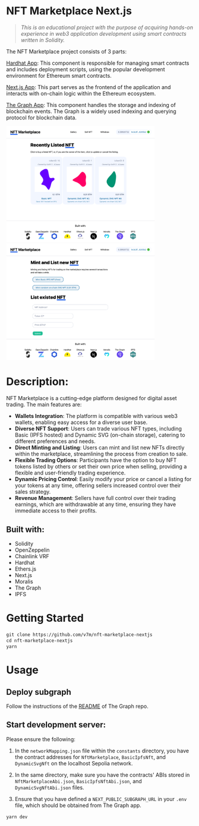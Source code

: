 # NFT Marketplace Next.js

> *This is an educational project with the purpose of acquiring hands-on experience in web3 application development using smart contracts written in Solidity.*

The NFT Marketplace project consists of 3 parts:

[Hardhat App](https://github.com/v7m/nft-marketplace-hardhat): This component is responsible for managing smart contracts and includes deployment scripts, using the popular development environment for Ethereum smart contracts.

[Next.js App](https://github.com/v7m/nft-marketplace-nextjs): This part serves as the frontend of the application and interacts with on-chain logic within the Ethereum ecosystem.

[The Graph App](https://github.com/v7m/nft-marketplace-graph): This component handles the storage and indexing of blockchain events. The Graph is a widely used indexing and querying protocol for blockchain data.

<p float="left">
    <img src="readme-images/gallery.png" alt="image" width="400" height="auto">
    <img src="readme-images/sell-nft.png" alt="image" width="400" height="auto">
</p>

# Description:

NFT Marketplace is a cutting-edge platform designed for digital asset trading. The main features are:

- **Wallets Integration**: The platform is compatible with various web3 wallets, enabling easy access for a diverse user base.
- **Diverse NFT Support**: Users can trade various NFT types, including Basic (IPFS hosted) and Dynamic SVG (on-chain storage), catering to different preferences and needs.
- **Direct Minting and Listing**: Users can mint and list new NFTs directly within the marketplace, streamlining the process from creation to sale.
- **Flexible Trading Options**: Participants have the option to buy NFT tokens listed by others or set their own price when selling, providing a flexible and user-friendly trading experience.
- **Dynamic Pricing Control**: Easily modify your price or cancel a listing for your tokens at any time, offering sellers increased control over their sales strategy.
- **Revenue Management**: Sellers have full control over their trading earnings, which are withdrawable at any time, ensuring they have immediate access to their profits.

## Built with:
- Solidity
- OpenZeppelin
- Chainlink VRF
- Hardhat
- Ethers.js
- Next.js
- Moralis
- The Graph
- IPFS

# Getting Started

```
git clone https://github.com/v7m/nft-marketplace-nextjs
cd nft-marketplace-nextjs
yarn
```

# Usage

## Deploy subgraph

Follow the instructions of the [README](https://github.com/v7m/nft-marketplace-graph) of The Graph repo.

## Start development server:

Please ensure the following:

1. In the `networkMapping.json` file within the `constants` directory, you have the contract addresses for `NftMarketplace`, `BasicIpfsNft`, and `DynamicSvgNft` on the localhost Sepolia network.

2. In the same directory, make sure you have the contracts' ABIs stored in `NftMarketplaceAbi.json`, `BasicIpfsNftAbi.json`, and `DynamicSvgNftAbi.json` files.

3. Ensure that you have defined a `NEXT_PUBLIC_SUBGRAPH_URL` in your `.env` file, which should be obtained from The Graph app.

```
yarn dev
```
